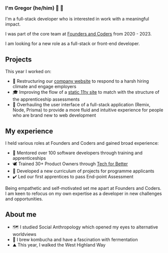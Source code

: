 ### I'm Gregor (he/him) :wave: 🏴󠁧󠁢󠁳󠁣󠁴󠁿

I'm a full-stack developer who is interested in work with a meaningful impact.

I was part of the core team at [Founders and Coders](https://www.foundersandcoders.com/) from 2020 - 2023.

I am looking for a new role as a full-stack or front-end developer.

## Projects

This year I worked on:
- 💼 Restructuring our [company website](https://www.foundersandcoders.com/) to respond to a harsh hiring climate and engage employers
- 🎓 Improving the flow of a [static 11ty site](https://fac-standard.netlify.app/) to match with the structure of the apprenticeship assessments
- 🌱 Overhauling the user interface of a full-stack application (Remix, Node, Prisma) to provide a more fluid and intuitive experience for people who are brand new to web development

## My experience

I held various roles at Founders and Coders and gained broad experience:
- 💯 Mentored over 100 software developers through training and apprenticeships
- 🕊️ Trained 30+ Product Owners through [Tech for Better](https://foundersandcoders.com/tech-for-better)
- 📜 Developed a new curriculum of projects for programme applicants
- ✔️ Led our first apprentices to pass End-point Assessment

Being empathetic and self-motivated set me apart at Founders and Coders. I am keen to refocus on my own expertise as a developer in new challenges and opportunities.

## About me

- 🗺️ I studied Social Anthropology which opened my eyes to alternative worldviews
- 🦠 I brew kombucha and have a fascination with fermentation
- ⛰️ This year, I walked the West Highland Way


